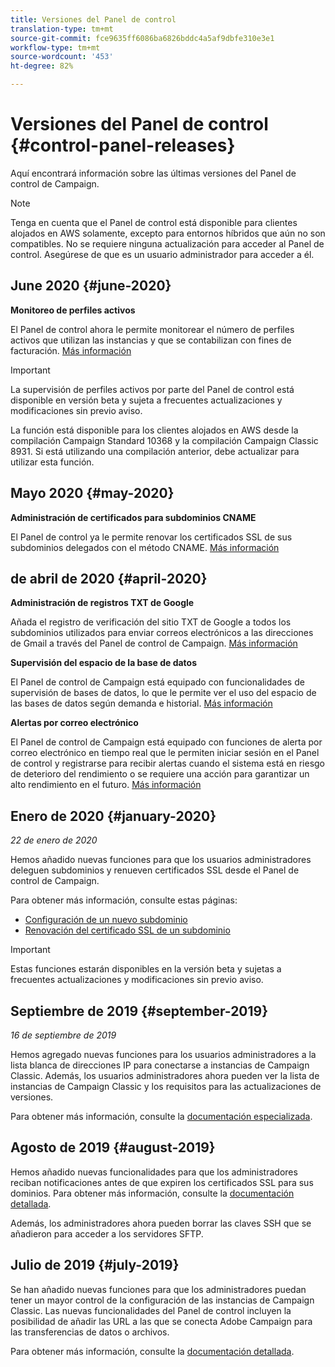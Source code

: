 ```yaml
---
title: Versiones del Panel de control
translation-type: tm+mt
source-git-commit: fce9635ff6086ba6826bddc4a5af9dbfe310e3e1
workflow-type: tm+mt
source-wordcount: '453'
ht-degree: 82%

---
```



# Versiones del Panel de control {#control-panel-releases}

Aquí encontrará información sobre las últimas versiones del Panel de control de Campaign.

>[!NOTE]
>
>Tenga en cuenta que el Panel de control está disponible para clientes alojados en AWS solamente, excepto para entornos híbridos que aún no son compatibles. No se requiere ninguna actualización para acceder al Panel de control. Asegúrese de que es un usuario administrador para acceder a él.

## June 2020 {#june-2020}

**Monitoreo de perfiles activos**

El Panel de control ahora le permite monitorear el número de perfiles activos que utilizan las instancias y que se contabilizan con fines de facturación. [Más información](performance-monitoring/using/active-profiles-monitoring.md)

>[!IMPORTANT]
>
>La supervisión de perfiles activos por parte del Panel de control está disponible en versión beta y sujeta a frecuentes actualizaciones y modificaciones sin previo aviso.
>
>La función está disponible para los clientes alojados en AWS desde la compilación Campaign Standard 10368 y la compilación Campaign Classic 8931. Si está utilizando una compilación anterior, debe actualizar para utilizar esta función.

## Mayo 2020 {#may-2020}

**Administración de certificados para subdominios CNAME**

El Panel de control ya le permite renovar los certificados SSL de sus subdominios delegados con el método CNAME. [Más información](subdomains-certificates/using/renewing-subdomain-certificate.md)

## de abril de 2020 {#april-2020}

**Administración de registros TXT de Google**

Añada el registro de verificación del sitio TXT de Google a todos los subdominios utilizados para enviar correos electrónicos a las direcciones de Gmail a través del Panel de control de Campaign. [Más información](subdomains-certificates/using/managing-txt-records.md)

**Supervisión del espacio de la base de datos**

El Panel de control de Campaign está equipado con funcionalidades de supervisión de bases de datos, lo que le permite ver el uso del espacio de las bases de datos según demanda e historial. [Más información](performance-monitoring/using/database-monitoring.md)

**Alertas por correo electrónico**

El Panel de control de Campaign está equipado con funciones de alerta por correo electrónico en tiempo real que le permiten iniciar sesión en el Panel de control y registrarse para recibir alertas cuando el sistema está en riesgo de deterioro del rendimiento o se requiere una acción para garantizar un alto rendimiento en el futuro. [Más información](performance-monitoring/using/email-alerting.md)

## Enero de 2020 {#january-2020}

*22 de enero de 2020*

Hemos añadido nuevas funciones para que los usuarios administradores deleguen subdominios y renueven certificados SSL desde el Panel de control de Campaign.

Para obtener más información, consulte estas páginas:
* [Configuración de un nuevo subdominio](subdomains-certificates/using/setting-up-new-subdomain.md)
* [Renovación del certificado SSL de un subdominio](subdomains-certificates/using/renewing-subdomain-certificate.md)

>[!IMPORTANT]
>
>Estas funciones estarán disponibles en la versión beta y sujetas a frecuentes actualizaciones y modificaciones sin previo aviso.

## Septiembre de 2019 {#september-2019}

*16 de septiembre de 2019*

Hemos agregado nuevas funciones para los usuarios administradores a la lista blanca de direcciones IP para conectarse a instancias de Campaign Classic.
Además, los usuarios administradores ahora pueden ver la lista de instancias de Campaign Classic y los requisitos para las actualizaciones de versiones.

Para obtener más información, consulte la [documentación especializada](instances-settings/using/ip-whitelisting-instance-access.md).

## Agosto de 2019 {#august-2019}

Hemos añadido nuevas funcionalidades para que los administradores reciban notificaciones antes de que expiren los certificados SSL para sus dominios. Para obtener más información, consulte la [documentación detallada](subdomains-certificates/using/monitoring-ssl-certificates.md).

Además, los administradores ahora pueden borrar las claves SSH que se añadieron para acceder a los servidores SFTP.

## Julio de 2019 {#july-2019}

Se han añadido nuevas funciones para que los administradores puedan tener un mayor control de la configuración de las instancias de Campaign Classic. Las nuevas funcionalidades del Panel de control incluyen la posibilidad de añadir las URL a las que se conecta Adobe Campaign para las transferencias de datos o archivos.

Para obtener más información, consulte la [documentación detallada](instances-settings/using/url-permissions.md).

